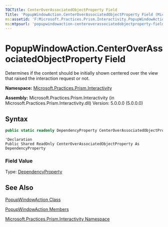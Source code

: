 ```yaml
---
TOCTitle: CenterOverAssociatedObjectProperty Field
Title: 'PopupWindowAction.CenterOverAssociatedObjectProperty Field (Microsoft.Practices.Prism.Interactivity)'
ms:assetid: 'F:Microsoft.Practices.Prism.Interactivity.PopupWindowAction.CenterOverAssociatedObjectProperty'
ms:mtpsurl: 'popupwindowaction-centeroverassociatedobjectproperty-field-mspp-interactivity.md'
---
```


# PopupWindowAction.CenterOverAssociatedObjectProperty Field

Determines if the content should be initially shown centered over the view that raised the interaction request or not.

**Namespace:** [Microsoft.Practices.Prism.Interactivity](https://msdn.microsoft.com/en-us/library/microsoft.practices.prism.interactivity(v=pandp.50))

**Assembly:** Microsoft.Practices.Prism.Interactivity (in Microsoft.Practices.Prism.Interactivity.dll) Version: 5.0.0.0 (5.0.0.0)

## Syntax

```C#
public static readonly DependencyProperty CenterOverAssociatedObjectProperty
```

```VB
'Declaration
Public Shared ReadOnly CenterOverAssociatedObjectProperty As DependencyProperty
```

### Field Value

Type: [DependencyProperty](http://msdn2.microsoft.com/en-us/library/ms589318)

## See Also

[PopupWindowAction Class](https://msdn.microsoft.com/en-us/library/microsoft.practices.prism.interactivity.popupwindowaction(v=pandp.50))

[PopupWindowAction Members](https://msdn.microsoft.com/en-us/library/microsoft.practices.prism.interactivity.popupwindowaction_members(v=pandp.50))

[Microsoft.Practices.Prism.Interactivity Namespace](https://msdn.microsoft.com/en-us/library/microsoft.practices.prism.interactivity(v=pandp.50))

